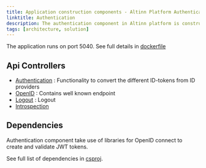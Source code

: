 ```yaml
---
title: Application construction components - Altinn Platform Authentication
linktitle: Authentication
description: The authentication component in Altinn platform is constructed as an asp.net core web API application deployed as a docker container to a Kubernetes cluster.
tags: [architecture, solution]
---
```


The application runs on port 5040.
See full details in [dockerfile](https://github.com/Altinn/altinn-authentication/blob/main/Dockerfile)

## Api Controllers

- [Authentication](https://github.com/Altinn/altinn-authentication/blob/main/src/Authentication/Controllers/AuthenticationController.cs) : Functionality to convert the different ID-tokens from ID providers
- [OpenID](https://github.com/Altinn/altinn-authentication/blob/main/src/Authentication/Controllers/OpenIdController.cs) :  Contains well known endpoint
- [Logout](https://github.com/Altinn/altinn-authentication/blob/main/src/Authentication/Controllers/LogoutController.cs) : Logout
- [Introspection](https://github.com/Altinn/altinn-authentication/blob/main/src/Authentication/Controllers/IntrospectionController.cs)

## Dependencies
Authentication component take use of libraries for OpenID connect to create and validate JWT tokens.

See full list of dependencies in
[csproj](https://github.com/Altinn/altinn-authentication/blob/main/src/Authentication/Altinn.Platform.Authentication.csproj).